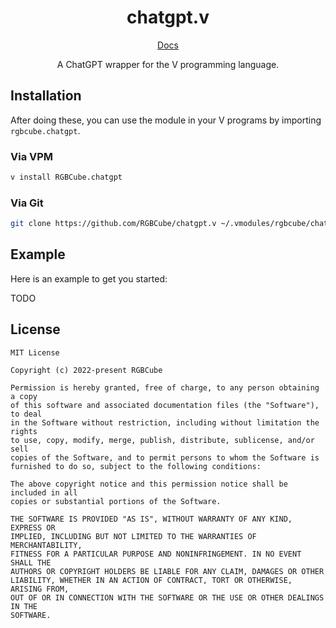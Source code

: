<div align="center">

<h1>chatgpt.v</h1>

[Docs](https://rgbcube.github.io/docs/chatgpt)<!-- | [Examples](https://github.com/RGBCube/chatgpt.v/tree/master/examples) -->

A ChatGPT wrapper for the V programming language. 

</div>

## Installation

After doing these, you can use the module in your V programs by importing `rgbcube.chatgpt`.

### Via VPM

```bash
v install RGBCube.chatgpt
```

### Via Git

```bash
git clone https://github.com/RGBCube/chatgpt.v ~/.vmodules/rgbcube/chatgpt
```

## Example

Here is an example to get you started:

TODO

## License

```
MIT License

Copyright (c) 2022-present RGBCube

Permission is hereby granted, free of charge, to any person obtaining a copy
of this software and associated documentation files (the "Software"), to deal
in the Software without restriction, including without limitation the rights
to use, copy, modify, merge, publish, distribute, sublicense, and/or sell
copies of the Software, and to permit persons to whom the Software is
furnished to do so, subject to the following conditions:

The above copyright notice and this permission notice shall be included in all
copies or substantial portions of the Software.

THE SOFTWARE IS PROVIDED "AS IS", WITHOUT WARRANTY OF ANY KIND, EXPRESS OR
IMPLIED, INCLUDING BUT NOT LIMITED TO THE WARRANTIES OF MERCHANTABILITY,
FITNESS FOR A PARTICULAR PURPOSE AND NONINFRINGEMENT. IN NO EVENT SHALL THE
AUTHORS OR COPYRIGHT HOLDERS BE LIABLE FOR ANY CLAIM, DAMAGES OR OTHER
LIABILITY, WHETHER IN AN ACTION OF CONTRACT, TORT OR OTHERWISE, ARISING FROM,
OUT OF OR IN CONNECTION WITH THE SOFTWARE OR THE USE OR OTHER DEALINGS IN THE
SOFTWARE.
```
